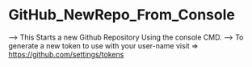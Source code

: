 # GitHub_NewRepo_From_Console

--> This Starts a new Github Repository Using the console CMD.
--> To generate a new token to use with your user-name visit => https://github.com/settings/tokens
